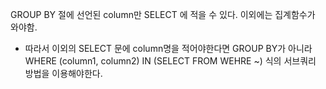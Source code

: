GROUP BY 절에 선언된 column만 SELECT 에 적을 수 있다. 이외에는 집계함수가 와야함.
- 따라서 이외의 SELECT 문에 column명을 적어야한다면 GROUP BY가 아니라 WHERE (column1, column2) IN (SELECT FROM WEHRE ~) 식의 서브쿼리 방법을 이용해야한다. 
